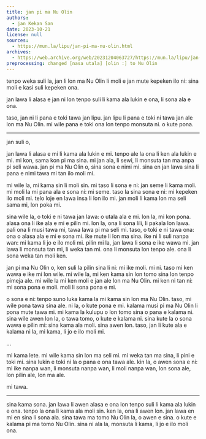 ```yaml
---
title: jan pi ma Nu Olin
authors:
  - jan Kekan San
date: 2023-10-21
license: null
sources:
  - https://mun.la/lipu/jan-pi-ma-nu-olin.html
archives:
  - https://web.archive.org/web/20231204063727/https://mun.la/lipu/jan-pi-ma-nu-olin.html
preprocessing: changed [nasa utala] [olin :] to Nu Olin
---
```


tenpo weka suli la, jan li lon ma Nu Olin li moli e jan mute kepeken ilo ni: sina moli e kasi suli kepeken ona.

jan lawa li alasa e jan ni lon tenpo suli li kama ala lukin e ona, li sona ala e ona.

taso, jan ni li pana e toki tawa jan lipu. jan lipu li pana e toki ni tawa jan ale lon ma Nu Olin. mi wile pana e toki ona lon tenpo monsuta ni. o kute pona.

---

jan suli o,

jan lawa li alasa e mi li kama ala lukin e mi. tenpo ale la ona li ken ala lukin e mi. mi kon, sama kon pi ma sina. mi jan ala, li sewi, li monsuta tan ma anpa pi seli wawa. jan pi ma Nu Olin o, sina sona e nimi mi. sina en jan lawa sina li pana e nimi tawa mi tan ilo moli mi.

mi wile la, mi kama sin li moli sin. mi taso li sona e ni: jan seme li kama moli. mi moli la mi pana ala e sona ni: mi seme. taso la sina sona e ni: mi kepeken ilo moli mi. telo loje en lawa insa li lon ilo mi. jan moli li kama lon ma seli sama mi, lon poka mi.

sina wile la, o toki e ni tawa jan lawa: o utala ala e mi. lon la, mi kon pona. alasa ona li ike ala e mi e pilin mi. lon la, ona li sona lili, li pakala lon lawa. pali ona li musi tawa mi, tawa lawa pi ma seli mi. taso, o toki e ni tawa ona: ona o alasa ala e mi e sona mi. ike mute li lon ma sina. ike ni li suli nanpa wan: mi kama li jo e ilo moli mi. pilin mi la, jan lawa li sona e ike wawa mi. jan lawa li monsuta tan mi, li weka tan mi. ona li monsuta lon tenpo ale. ona li sona weka tan moli ken.

jan pi ma Nu Olin o, ken suli la pilin sina li ni: mi ike moli. mi ni. taso mi ken wawa e ike mi lon wile. mi wile la, mi ken kama sin lon tomo sina lon tenpo pimeja ale. mi wile la mi ken moli e jan ale lon ma Nu Olin. mi ken ni tan ni: mi sona pona e moli. moli li sona pona e mi.

o sona e ni: tenpo suno luka kama la mi kama sin lon ma Nu Olin. taso, mi wile pona tawa sina ale. ni la, o kute pona e mi. kalama musi pi ma Nu Olin li pona mute tawa mi. mi kama la kulupu o lon tomo sina o pana e kalama ni. sina wile awen lon la, o tawa tomo, o kute e kalama ni. sina kute la o sona wawa e pilin mi: sina kama ala moli. sina awen lon. taso, jan li kute ala e kalama ni la, mi kama, li jo e ilo moli mi.

...

mi kama lete. mi wile kama sin lon ma seli mi. mi weka tan ma sina, li pini e toki mi. sina lukin e toki ni la o pana e ona tawa ale. kin la, o awen sona e ni: mi ike nanpa wan, li monsuta nanpa wan, li moli nanpa wan, lon sona ale, lon pilin ale, lon ma ale.

mi tawa.

---

sina kama sona. jan lawa li awen alasa e ona lon tenpo suli li kama ala lukin e ona. tenpo la ona li kama ala moli sin. ken la, ona li awen lon. jan lawa en mi en sina li sona ala. sina tawa ma tomo Nu Olin la, o awen e sina. o kute e kalama pi ma tomo Nu Olin. sina ni ala la, monsuta li kama, li jo e ilo moli ona.
